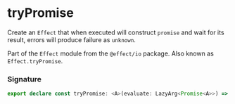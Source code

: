 # tryPromise

Create an `Effect` that when executed will construct `promise` and wait for
its result, errors will produce failure as `unknown`.

Part of the `Effect` module from the `@effect/io` package. Also known as `Effect.tryPromise`.

### Signature

```typescript
export declare const tryPromise: <A>(evaluate: LazyArg<Promise<A>>) => Effect<never, unknown, A>
```
